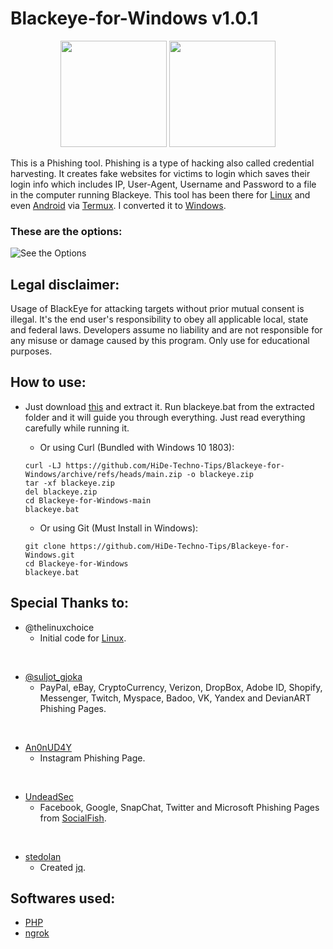 # Blackeye-for-Windows v1.0.1

<p align="center">
<img src="https://user-images.githubusercontent.com/61367380/119512194-bab07980-bd90-11eb-9e4a-78da47480b8b.gif" height="170"> <a href="https://github.com/HiDe-Techno-Tips/Blackeye-for-Windows/archive/refs/heads/main.zip"> <img src="https://user-images.githubusercontent.com/61367380/119500767-c8143680-bd85-11eb-802d-4c5b750c349a.png" height="170"> </a>
</p>
  
This is a Phishing tool. Phishing is a type of hacking also called credential harvesting. It creates fake websites for victims to login which saves their login info which includes IP, User-Agent, Username and Password to a file in the computer running Blackeye. This tool has been there for [Linux](https://www.linux.org/) and even [Android](https://www.android.com/) via [Termux](https://termux.com/). I converted it to [Windows](https://www.microsoft.com/en-in/windows).

  ### These are the options:
  ![See the Options](https://user-images.githubusercontent.com/61367380/119489210-166f0880-bd79-11eb-9e04-f5112ca3fcde.png)

## Legal disclaimer:
Usage of BlackEye for attacking targets without prior mutual consent is illegal. It's the end user's responsibility to obey all applicable local, state and federal laws. Developers assume no liability and are not responsible for any misuse or damage caused by this program. Only use for educational purposes.

## How to use:
   * Just download [this](https://github.com/HiDe-Techno-Tips/Blackeye-for-Windows/archive/refs/heads/main.zip) and extract it. Run blackeye.bat from the extracted folder and it will guide you through everything. Just read everything carefully while running it.

     * Or using Curl (Bundled with Windows 10 1803):
      ```
      curl -LJ https://github.com/HiDe-Techno-Tips/Blackeye-for-Windows/archive/refs/heads/main.zip -o blackeye.zip
      tar -xf blackeye.zip
      del blackeye.zip
      cd Blackeye-for-Windows-main
      blackeye.bat
      ```

     * Or using Git (Must Install in Windows):
    
      ```
      git clone https://github.com/HiDe-Techno-Tips/Blackeye-for-Windows.git
      cd Blackeye-for-Windows
      blackeye.bat
      ```

## Special Thanks to:
  * @thelinuxchoice
    * Initial code for [Linux](https://www.linux.org/).
    <p>&nbsp;</p>
  * [@suljot_gjoka](https://github.com/whiteeagle0)
    * PayPal, eBay, CryptoCurrency, Verizon, DropBox, Adobe ID, Shopify, Messenger, Twitch, Myspace, Badoo, VK, Yandex and DevianART Phishing Pages.
    <p>&nbsp;</p>
  * [An0nUD4Y](https://github.com/An0nUD4Y)
    * Instagram Phishing Page.
    <p>&nbsp;</p>
  * [UndeadSec](https://github.com/UndeadSec)
    * Facebook, Google, SnapChat, Twitter and Microsoft Phishing Pages from [SocialFish](https://github.com/UndeadSec/SocialFish).
    <p>&nbsp;</p>
  * [stedolan](https://github.com/jq)
    * Created [jq](https://github.com/stedolan/jq).
## Softwares used:
* [PHP](https://www.php.net/)
* [ngrok](https://ngrok.com/)
